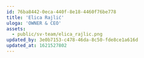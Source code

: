 ```yaml
---
id: 76ba8442-0eca-440f-8e18-4460f76be778
title: 'Elica Rajlić'
uloga: 'OWNER & CEO'
assets:
  - public/sv-team/elica_rajlic.png
updated_by: 3e0b7153-c478-46da-8c50-fde8ce1a616d
updated_at: 1621527802
---
```

